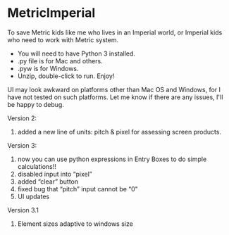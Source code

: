 # MetricImperial
To save Metric kids like me who lives in an Imperial world, or Imperial kids who need to work with Metric system.

* You will need to have Python 3 installed.
* .py file is for Mac and others.
* .pyw is for Windows.
* Unzip, double-click to run. Enjoy!

UI may look awkward on platforms other than Mac OS and Windows, for I have not tested on such platforms.
Let me know if there are any issues, I'll be happy to debug.

Version 2:
1. added a new line of units: pitch & pixel for assessing screen products. 

Version 3:
1. now you can use python expressions in Entry Boxes to do simple calculations!!
2. disabled input into “pixel”
3. added “clear” button
4. fixed bug that “pitch” input cannot be “0"
5. UI updates

Version 3.1
1. Element sizes adaptive to windows size
